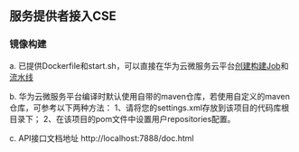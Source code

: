 ## 服务提供者接入CSE

### 镜像构建
a. 已提供Dockerfile和start.sh，可以直接在华为云微服务云平台[创建构建Job](https://servicestage.huaweicloud.com/servicestage/?project=cn-north-1#/pipeline/createjob)和[流水线](https://servicestage.huaweicloud.com/servicestage/?project=cn-north-1#/pipeline/create?from=pipeline.list)

b. 华为云微服务平台编译时默认使用自带的maven仓库，若使用自定义的maven仓库，可参考以下两种方法： 1、请将您的settings.xml存放到该项目的代码库根目录下； 2、在该项目的pom文件中设置用户repositories配置。

c. API接口文档地址 http://localhost:7888/doc.html